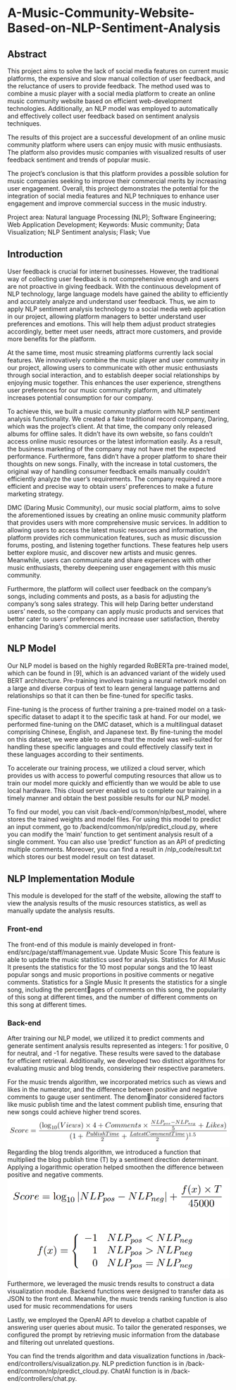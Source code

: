 # A-Music-Community-Website-Based-on-NLP-Sentiment-Analysis

## Abstract
This project aims to solve the lack of social media features on current music platforms, the
expensive and slow manual collection of user feedback, and the reluctance of users to provide
feedback. The method used was to combine a music player with a social media platform to create
an online music community website based on efficient web-development technologies. Additionally,
an NLP model was employed to automatically and effectively collect user feedback based on
sentiment analysis techniques.

The results of this project are a successful development of an online music community platform
where users can enjoy music with music enthusiasts. The platform also provides music companies
with visualized results of user feedback sentiment and trends of popular music.

The project’s conclusion is that this platform provides a possible solution for music companies
seeking to improve their commercial merits by increasing user engagement. Overall, this project
demonstrates the potential for the integration of social media features and NLP techniques to
enhance user engagement and improve commercial success in the music industry.

Project area: Natural language Processing (NLP); Software Engineering; Web Application Development;
Keywords: Music community; Data Visualization; NLP Sentiment analysis; Flask; Vue

## Introduction
User feedback is crucial for internet businesses. However, the traditional way of collecting user
feedback is not comprehensive enough and users are not proactive in giving feedback. With the
continuous development of NLP technology, large language models have gained the ability to
efficiently and accurately analyze and understand user feedback. Thus, we aim to apply NLP
sentiment analysis technology to a social media web application in our project, allowing platform
managers to better understand user preferences and emotions. This will help them adjust product
strategies accordingly, better meet user needs, attract more customers, and provide more benefits
for the platform.

At the same time, most music streaming platforms currently lack social features. We innovatively
combine the music player and user community in our project, allowing users to communicate with
other music enthusiasts through social interaction, and to establish deeper social relationships by
enjoying music together. This enhances the user experience, strengthens user preferences for our
music community platform, and ultimately increases potential consumption for our company.

To achieve this, we built a music community platform with NLP sentiment analysis functionality.
We created a fake traditional record company, Daring, which was the project’s client. At that
time, the company only released albums for offline sales. It didn’t have its own website, so fans
couldn’t access online music resources or the latest information easily. As a result, the business
marketing of the company may not have met the expected performance. Furthermore, fans didn’t
have a proper platform to share their thoughts on new songs. Finally, with the increase in total
customers, the original way of handling consumer feedback emails manually couldn’t efficiently
analyze the user’s requirements. The company required a more efficient and precise way to obtain
users’ preferences to make a future marketing strategy.

DMC (Daring Music Community), our music social platform, aims to solve the aforementioned issues by creating an online music community platform that provides users with more comprehensive
music services. In addition to allowing users to access the latest music resources and information,
the platform provides rich communication features, such as music discussion forums, posting, and
listening together functions. These features help users better explore music, and discover new
artists and music genres. Meanwhile, users can communicate and share experiences with other
music enthusiasts, thereby deepening user engagement with this music community.

Furthermore, the platform will collect user feedback on the company’s songs, including comments
and posts, as a basis for adjusting the company’s song sales strategy. This will help Daring better
understand users’ needs, so the company can apply music products and services that better cater
to users’ preferences and increase user satisfaction, thereby enhancing Daring’s commercial merits.

## NLP Model
Our NLP model is based on the highly regarded RoBERTa pre-trained model,
which can be found in [9], which is an advanced variant of the widely used BERT architecture.
Pre-training involves training a neural network model on a large and diverse corpus of text to learn
general language patterns and relationships so that it can then be fine-tuned for specific tasks.

Fine-tuning is the process of further training a pre-trained model on a task-specific
dataset to adapt it to the specific task at hand. For our model, we performed fine-tuning on the
DMC dataset, which is a multilingual dataset comprising Chinese, English, and Japanese text. By
fine-tuning the model on this dataset, we were able to ensure that the model was well-suited for
handling these specific languages and could effectively classify text in these languages according
to their sentiments.

To accelerate our training process, we utilized a cloud server, which
provides us with access to powerful computing resources that allow us to train our model more
quickly and efficiently than we would be able to use local hardware. This cloud server enabled
us to complete our training in a timely manner and obtain the best possible results for our NLP
model.

To find our model, you can visit /back-end/common/nlp/best_model,
where stores the trained weights and model files. For using this model to predict an input comment,
go to /backend/common/nlp/predict_cloud.py, where you can modify the ’main’ function to get
sentiment analysis result of a single comment. You can also use ’predict’ function as an API
of predicting multiple comments. Moreover, you can find a result in /nlp_code/result.txt which
stores our best model result on test dataset.

## NLP Implementation Module

This module is developed for the staff of the website, allowing the staff to view the analysis results
of the music resources statistics, as well as manually update the analysis results.

### Front-end
The front-end of this module is mainly developed in front-end/src/page/staff/management.vue.
Update Music Score This feature is able to update the music statistics used for analysis.
Statistics for All Music It presents the statistics for the 10 most popular songs and the 10 least
popular songs and music proportions in positive comments or negative comments.
Statistics for a Single Music It presents the statistics for a single song, including the percent￾ages of comments on this song, the popularity of this song at different times, and the number of
different comments on this song at different times.

### Back-end
After training our NLP model, we utilized it to predict comments and generate sentiment analysis
results represented as integers: 1 for positive, 0 for neutral, and -1 for negative. These results were
saved to the database for efficient retrieval. Additionally, we developed two distinct algorithms for
evaluating music and blog trends, considering their respective parameters.

For the music trends algorithm, we incorporated metrics such as views and likes in the numerator,
and the difference between positive and negative comments to gauge user sentiment. The denom￾inator considered factors like music publish time and the latest comment publish time, ensuring
that new songs could achieve higher trend scores.
![这是图片](/1.png "Magic Gardens")
Regarding the blog trends algorithm, we introduced a function that multiplied the blog publish
time (T) by a sentiment direction determinant. Applying a logarithmic operation helped smoothen
the difference between positive and negative comments.
![这是图片](/2.png "Magic Gardens")
Furthermore, we leveraged the music trends results to construct a data visualization module. Backend functions were designed to transfer data as JSON to the front end. Meanwhile, the music trends ranking function is also used for music recommendations for users

Lastly, we employed the OpenAI API to develop a chatbot capable of answering user queries about
music. To tailor the generated responses, we configured the prompt by retrieving music information from the database and filtering out unrelated questions.

You can find the trends algorithm and data visualization functions in /back-end/controllers/visualization.py.
NLP prediction function is in /back-end/common/nlp/predict_cloud.py. ChatAI function is in
/back-end/controllers/chat.py.
